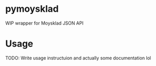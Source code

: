 # pymoysklad
WIP wrapper for Moysklad JSON API

# Usage
TODO: Write usage instructuion and actually some documentation lol

